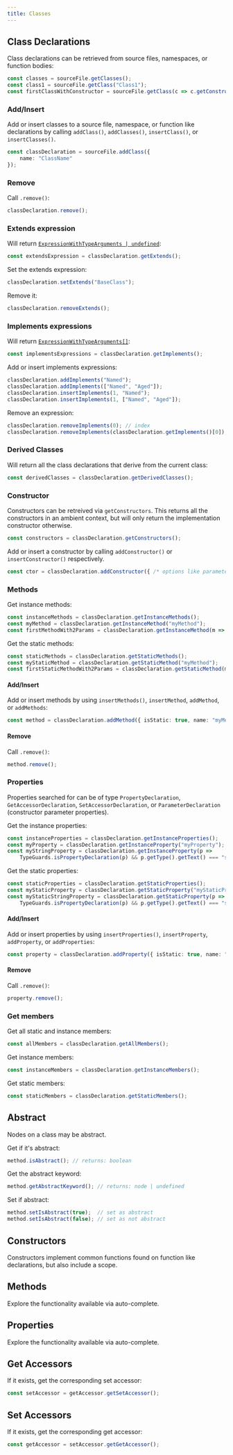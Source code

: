 ```yaml
---
title: Classes
---
```


## Class Declarations

Class declarations can be retrieved from source files, namespaces, or function bodies:

```typescript
const classes = sourceFile.getClasses();
const class1 = sourceFile.getClass("Class1");
const firstClassWithConstructor = sourceFile.getClass(c => c.getConstructors().length > 0);
```

### Add/Insert

Add or insert classes to a source file, namespace, or function like declarations by calling `addClass()`, `addClasses()`, `insertClass()`, or `insertClasses()`.

```typescript
const classDeclaration = sourceFile.addClass({
    name: "ClassName"
});
```

### Remove

Call `.remove()`:

```typescript
classDeclaration.remove();
```

### Extends expression

Will return [`ExpressionWithTypeArguments | undefined`](expressions):

```typescript
const extendsExpression = classDeclaration.getExtends();
```

Set the extends expression:

```typescript
classDeclaration.setExtends("BaseClass");
```

Remove it:

```typescript
classDeclaration.removeExtends();
```

### Implements expressions

Will return [`ExpressionWithTypeArguments[]`](expressions):

```typescript
const implementsExpressions = classDeclaration.getImplements();
```

Add or insert implements expressions:

```typescript
classDeclaration.addImplements("Named");
classDeclaration.addImplements(["Named", "Aged"]);
classDeclaration.insertImplements(1, "Named");
classDeclaration.insertImplements(1, ["Named", "Aged"]);
```

Remove an expression:

```typescript
classDeclaration.removeImplements(0); // index
classDeclaration.removeImplements(classDeclaration.getImplements()[0]); // node
```

### Derived Classes

Will return all the class declarations that derive from the current class:

```typescript
const derivedClasses = classDeclaration.getDerivedClasses();
```

### Constructor

Constructors can be retreived via `getConstructors`. This returns all the constructors in an ambient context, but will only return the
implementation constructor otherwise.

```typescript
const constructors = classDeclaration.getConstructors();
```

Add or insert a constructor by calling `addConstructor()` or `insertConstructor()` respectively.

```typescript
const ctor = classDeclaration.addConstructor({ /* options like parameters may go here */ });
```

### Methods

Get instance methods:

```typescript
const instanceMethods = classDeclaration.getInstanceMethods();
const myMethod = classDeclaration.getInstanceMethod("myMethod");
const firstMethodWith2Params = classDeclaration.getInstanceMethod(m => m.getParameters().length === 2);
```

Get the static methods:

```typescript
const staticMethods = classDeclaration.getStaticMethods();
const myStaticMethod = classDeclaration.getStaticMethod("myMethod");
const firstStaticMethodWith2Params = classDeclaration.getStaticMethod(m => m.getParameters().length === 2);
```

#### Add/Insert

Add or insert methods by using `insertMethods()`, `insertMethod`, `addMethod`, or `addMethods`:

```typescript
const method = classDeclaration.addMethod({ isStatic: true, name: "myMethod", returnType: "string" });
```

#### Remove

Call `.remove()`:

```typescript
method.remove();
```

### Properties

Properties searched for can be of type `PropertyDeclaration`, `GetAccessorDeclaration`, `SetAccessorDeclaration`, or `ParameterDeclaration` (constructor parameter properties).

Get the instance properties:

```typescript
const instanceProperties = classDeclaration.getInstanceProperties();
const myProperty = classDeclaration.getInstanceProperty("myProperty");
const myStringProperty = classDeclaration.getInstanceProperty(p =>
    TypeGuards.isPropertyDeclaration(p) && p.getType().getText() === "string");
```

Get the static properties:

```typescript
const staticProperties = classDeclaration.getStaticProperties();
const myStaticProperty = classDeclaration.getStaticProperty("myStaticProperty");
const myStaticStringProperty = classDeclaration.getStaticProperty(p =>
    TypeGuards.isPropertyDeclaration(p) && p.getType().getText() === "string");
```

#### Add/Insert

Add or insert properties by using `insertProperties()`, `insertProperty`, `addProperty`, or `addProperties`:

```typescript
const property = classDeclaration.addProperty({ isStatic: true, name: "prop", type: "string" });
```

#### Remove

Call `.remove()`:

```typescript
property.remove();
```

### Get members

Get all static and instance members:

```typescript
const allMembers = classDeclaration.getAllMembers();
```

Get instance members:

```typescript
const instanceMembers = classDeclaration.getInstanceMembers();
```

Get static members:

```typescript
const staticMembers = classDeclaration.getStaticMembers();
```

## Abstract

Nodes on a class may be abstract.

Get if it's abstract:

```typescript
method.isAbstract(); // returns: boolean
```

Get the abstract keyword:

```typescript
method.getAbstractKeyword(); // returns: node | undefined
```

Set if abstract:

```typescript
method.setIsAbstract(true);  // set as abstract
method.setIsAbstract(false); // set as not abstract
```

## Constructors

Constructors implement common functions found on function like declarations, but also include a scope.

## Methods

Explore the functionality available via auto-complete.

## Properties

Explore the functionality available via auto-complete.

## Get Accessors

If it exists, get the corresponding set accessor:

```typescript
const setAccessor = getAccessor.getSetAccessor();
```

## Set Accessors

If it exists, get the corresponding get accessor:

```typescript
const getAccessor = setAccessor.getGetAccessor();
```
